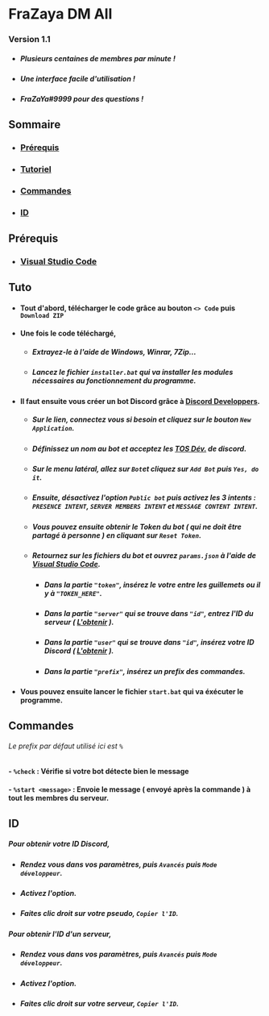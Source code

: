 # FraZaya DM All
### Version 1.1
- ##### Plusieurs **centaines** de membres par minute !
- ##### Une interface **facile** d'utilisation !
- ##### *FraZaYa#9999* pour des questions !


## Sommaire
- ### [Prérequis](#Prérequis)
- ### [Tutoriel](#Tuto)
- ### [Commandes](#Commandes)
- ### [ID](#ID)


## Prérequis
- ### [Visual Studio Code](https://code.visualstudio.com)


## Tuto
- #### Tout d'abord, télécharger le code grâce au bouton `<> Code` puis `Download ZIP`
- #### Une fois le code téléchargé,
	- ##### Extrayez-le à l'aide de Windows, Winrar, 7Zip...
	- ##### Lancez le fichier `installer.bat` qui va installer les modules nécessaires au fonctionnement du programme.
	
- #### Il faut ensuite vous créer un bot Discord grâce à [Discord Developpers](https://discord.com/developers/applications).
	- ##### Sur le lien, connectez vous si besoin et cliquez sur le bouton `New Application`.
	- ##### Définissez un nom au bot et acceptez les [TOS Dév.](https://discord.com/developers/docs/policies-and-agreements/developer-terms-of-service) de discord.
	- ##### Sur le menu latéral, allez sur `Bot`et cliquez sur `Add Bot` puis `Yes, do it`.
	- ##### Ensuite, désactivez l'option `Public bot` puis activez les 3 intents : `PRESENCE INTENT`, `SERVER MEMBERS INTENT` et `MESSAGE CONTENT INTENT`.
	- ##### Vous pouvez ensuite obtenir le **Token** du bot ( qui ne doit être partagé à personne ) en cliquant sur `Reset Token`.
	- ##### Retournez sur les fichiers du bot et ouvrez `params.json` à l'aide de [Visual Studio Code](https://code.visualstudio.com).
		- ##### Dans la partie `"token"`, insérez le votre entre les guillemets ou il y à `"TOKEN_HERE"`.
		- ##### Dans la partie `"server"` qui se trouve dans `"id"`, entrez l'ID du serveur ( [L'obtenir](#ID) ).
		- ##### Dans la partie `"user"` qui se trouve dans `"id"`, insérez votre ID Discord ( [L'obtenir](#ID) ).
		- ##### Dans la partie `"prefix"`, insérez un prefix des commandes.
- #### Vous pouvez ensuite lancer le fichier `start.bat` qui va éxécuter le programme.

## Commandes 
###### *Le prefix par défaut utilisé ici est `%`*
#### - `%check` : Vérifie si votre bot détecte bien le message
#### - `%start <message>` : Envoie le message ( envoyé après la commande ) à tout les membres du serveur.


## ID
##### Pour obtenir votre ID Discord, 
- ##### Rendez vous dans vos paramètres, puis `Avancés` puis `Mode développeur`. 
- ##### Activez l'option.
- ##### Faites clic droit sur votre pseudo, `Copier l'ID`.

##### Pour obtenir l'ID d'un serveur, 
- ##### Rendez vous dans vos paramètres, puis `Avancés` puis `Mode développeur`. 
- ##### Activez l'option.
- ##### Faites clic droit sur votre serveur, `Copier l'ID`.
